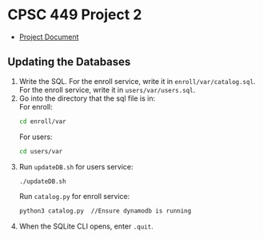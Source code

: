 # CPSC 449 Project 2
* [Project Document](https://docs.google.com/document/d/1Dua9mpu3WIoa9oAZroRN0IWxMeS5wWCzW0SCJ0cQGHY/edit?usp=sharing)

## Updating the Databases
1. Write the SQL. For the enroll service, write it in `enroll/var/catalog.sql`. For the enroll service, write it in `users/var/users.sql`.
2. Go into the directory that the sql file is in:  
   For enroll:
   ```bash
   cd enroll/var
   ```
   For users:
   ```bash
   cd users/var
   ```
3. Run `updateDB.sh` for users service:
   ```bash
   ./updateDB.sh
   ```
   Run `catalog.py` for enroll service:
   ```bash
   python3 catalog.py  //Ensure dynamodb is running
   ```
4. When the SQLite CLI opens, enter `.quit`.